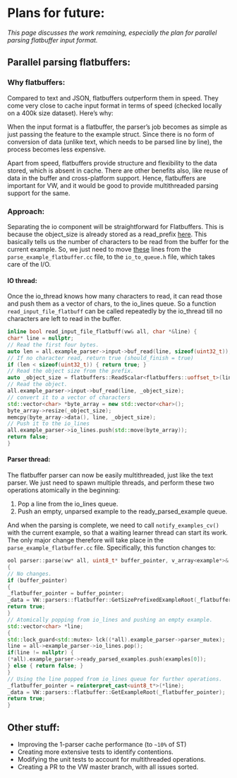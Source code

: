 # Plans for future:
*This page discusses the work remaining, especially the plan for parallel parsing flatbuffer input format.*

## Parallel parsing flatbuffers:

### Why flatbuffers:
Compared to text and JSON, flatbuffers outperform them in speed. They come very close to cache input
format in terms of speed (checked locally on a 400k size dataset). Here’s why:

When the input format is a flatbuffer, the parser’s job becomes as simple as just passing the feature to the
example struct. Since there is no form of conversion of data (unlike text, which needs to be parsed line by
line), the process becomes less expensive.

Apart from speed, flatbuffers provide structure and flexibility to the data stored, which is absent in cache.
There are other benefits also, like reuse of data in the buffer and cross-platform support. Hence, flatbuffers
are important for VW, and it would be good to provide multithreaded parsing support for the same.

### Approach:

Separating the io component will be straightforward for Flatbuffers. This is because the object_size is
already stored as a read_prefix [here](https://github.com/nishantkr18/vowpal_wabbit/blob/master/vowpalwabbit/parser/flatbuffer/parse_example_flatbuffer.cc#L44). This basically tells us the number of characters to be read from the
buffer for the current example. So, we just need to move [these](https://github.com/nishantkr18/vowpal_wabbit/blob/master/vowpalwabbit/parser/flatbuffer/parse_example_flatbuffer.cc#L39:#L47) lines from the `parse_example_flatbuffer.cc`
file, to the `io_to_queue.h` file, which takes care of the I/O.

#### IO thread:
Once the io_thread knows how many characters to read, it can read those and push them as a vector of
chars, to the io_lines queue. So a function `read_input_file_flatbuff` can be called repeatedly by the io_thread
till no characters are left to read in the buffer.

```c++
inline bool read_input_file_flatbuff(vw& all, char *&line) {
char* line = nullptr;
// Read the first four bytes.
auto len = all.example_parser->input->buf_read(line, sizeof(uint32_t));
// If no character read, return true (should_finish = true)
if (len < sizeof(uint32_t)) { return true; }
// Read the object size from the prefix.
auto _object_size = flatbuffers::ReadScalar<flatbuffers::uoffset_t>(line);
// Read the object.
all.example_parser->input->buf_read(line, _object_size);
// convert it to a vector of characters
std::vector<char> *byte_array = new std::vector<char>();
byte_array->resize(_object_size);
memcpy(byte_array->data(), line, _object_size);
// Push it to the io_lines
all.example_parser->io_lines.push(std::move(byte_array));
return false;
}
```

#### Parser thread:
The flatbuffer parser can now be easily multithreaded, just like the text parser. We just need to spawn
multiple threads, and perform these two operations atomically in the beginning:

1. Pop a line from the io_lines queue.
2. Push an empty, unparsed example to the ready_parsed_example queue.

And when the parsing is complete, we need to call `notify_examples_cv()` with the current example, so that a
waiting learner thread can start its work.
The only major change therefore will take place in the `parse_example_flatbuffer.cc` file. Specifically, this
function changes to:

```c++
ool parser::parse(vw* all, uint8_t* buffer_pointer, v_array<example*>& examples)
{
// No changes.
if (buffer_pointer)
{
_flatbuffer_pointer = buffer_pointer;
_data = VW::parsers::flatbuffer::GetSizePrefixedExampleRoot(_flatbuffer_pointer);
return true;
}
// Atomically popping from io_lines and pushing an empty example.
std::vector<char> *line;
{
std::lock_guard<std::mutex> lck((*all).example_parser->parser_mutex);
line = all->example_parser->io_lines.pop();
if(line != nullptr) {
(*all).example_parser->ready_parsed_examples.push(examples[0]);
} else { return false; }
}
// Using the line popped from io_lines queue for further operations.
_flatbuffer_pointer = reinterpret_cast<uint8_t*>(*line);
_data = VW::parsers::flatbuffer::GetExampleRoot(_flatbuffer_pointer);
return true;
}
```

## Other stuff:
* Improving the 1-parser cache performance (to `~10%` of ST)
* Creating more extensive tests to identify contentions.
* Modifying the unit tests to account for multithreaded operations.
* Creating a PR to the VW master branch, with all issues sorted.

